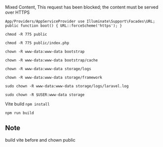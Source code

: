 Mixed Content, This request has been blocked; the content must be served over HTTPS

`App/Providers/AppServiceProvider
use Illuminate\Support\Facades\URL;
public function boot()
{
    URL::forceScheme('https');
}`




`chmod -R 775 public`

`chmod -R 775 public/index.php`

`chown -R www-data:www-data bootstrap`

`chown -R www-data:www-data bootstrap/cache`

`chown -R www-data:www-data storage/logs`

`chown -R www-data:www-data storage/framework`

`sudo chown -R www-data:www-data storage/logs/laravel.log`

`sudo chown -R $USER:www-data storage`



Vite build
`npm install`

`npm run build`


## Note

build vite before and chown public

